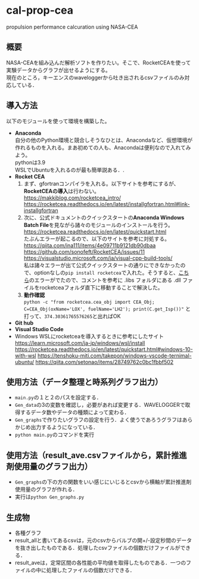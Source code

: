 # cal-prop-cea
propulsion performance calcuration using NASA-CEA  

## 概要
NASA-CEAを組み込んだ解析ソフトを作りたい。そこで、RocketCEAを使って実験データからグラフが出せるようにする。  
現在のところ，キーエンスのwaveloggerから吐き出されるcsvファイルのみ対応している．

## 導入方法
以下のモジュールを使って環境を構築した。
- **Anaconda**  
  自分の他のPython環境と競合しそうなひとは、Anacondaなど、仮想環境が作れるものを入れる。まあ初めての人も、Anacondaは便利なので入れてみよう。  
  pythonは3.9  
  WSLでUbuntuを入れるのが最も簡単説ある．.  
- **Rocket CEA**  
  1. まず、gfortranコンパイラを入れる。以下サイトを参考にするが、**RocketCEAの導入**は行わない。  
  https://makkiblog.com/rocketcea_intro/  
  https://rocketcea.readthedocs.io/en/latest/installgfortran.html#link-installgfortran
  2. 次に、公式ドキュメントのクイックスタートの**Anaconda Windows Batch File**を見ながら諸々のモジュールのインストールを行う。  
  https://rocketcea.readthedocs.io/en/latest/quickstart.html  
  たぶんエラーが起こるので、以下のサイトを参考に対処する。  
  https://qiita.com/ina111/items/4e09711b9121db90dbaa  
  https://github.com/sonofeft/RocketCEA/issues/11  
  https://visualstudio.microsoft.com/ja/visual-cpp-build-tools/  
  私は諸々エラーが出て公式クイックスタートの通りにできなかったので、optionなしの`pip install rocketcea`で入れた。そうすると、[こちら](https://github.com/sonofeft/RocketCEA/issues/11#issuecomment-665428405)のエラーがでたので、コメントを参考に \.libs フォルダにある .dll ファイルをrocketceaフォルダ直下に移動することで解決した。
  3. **動作確認**  
  `python -c "from rocketcea.cea_obj import CEA_Obj; C=CEA_Obj(oxName='LOX', fuelName='LH2'); print(C.get_Isp())"`
  と打って、`374.30361765576265`と出ればOK
- **Git hub**  
- **Visual Studio Code**  
- Windows WSLにrocketceaを導入するときに参考にしたサイト  
  https://learn.microsoft.com/ja-jp/windows/wsl/install
  https://rocketcea.readthedocs.io/en/latest/quickstart.html#windows-10-with-wsl
  https://tenshoku-miti.com/takepon/windows-vscode-ternimal-ubuntu/
  https://qiita.com/setonao/items/28749762c0bc1fbbf502

## 使用方法（データ整理と時系列グラフ出力）  
- `main.py`の１と２のパスを設定する．  
- `Gen_data`の3の変数を確認し，必要があれば変更する．WAVELOGGERで取得するデータ数やデータの種類によって変わる．  
- `Gen_graphs`で作りたいグラフの設定を行う．よく使うであろうグラフはあらかじめ出力するようになっている．  
- `python main.py`のコマンドを実行  
## 使用方法（result_ave.csvファイルから，累計推進剤使用量のグラフ出力）
- `Gen_graphs`の下の方の関数をいい感じにいじるとcsvから横軸が累計推進剤使用量のグラフが作れる．  
- 実行は`python Gen_graphs.py`

## 生成物  
- 各種グラフ  
- result_allと書いてあるcsvは，元のcsvからバルブの開+/-設定秒間のデータを抜き出したものである．処理したcsvファイルの個数だけファイルができる．
- result_aveは，定常区間の各性能の平均値を取得したものである．一つのファイルの中に処理したファイルの個数だけできる．